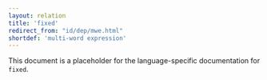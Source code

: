 ```yaml
---
layout: relation
title: 'fixed'
redirect_from: "id/dep/mwe.html"
shortdef: 'multi-word expression'
---
```


This document is a placeholder for the language-specific documentation
for `fixed`.
